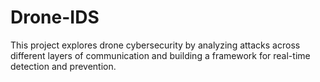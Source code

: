 # Drone-IDS
This project explores drone cybersecurity by analyzing attacks across different layers of communication and building a framework for real-time detection and prevention.
